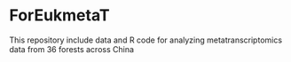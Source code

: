 # ForEukmetaT
This repository include data and R code for analyzing metatranscriptomics data from 36 forests across China
